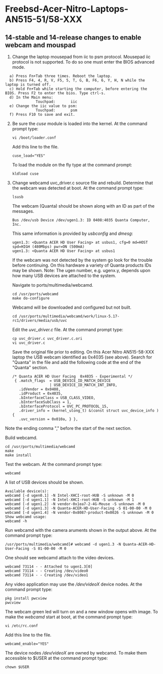 # Freebsd-Acer-Nitro-Laptops-AN515-51/58-XXX


## 14-stable and 14-release changes to enable webcam and mouspad

1) Change the laptop mousepad from iic to psm protocol. Mousepad iic protocol is not supported. To do so one must enter the BIOS advanced mode.
  ```
    a) Press Fn+Tab three times. Reboot the laptop.
    b) Press F4, 4, R, V, F5, 5, T, G, B, F6, 6, Y, H, N while the laptop is turned off.
    c) Hold Fn+Tab while starting the computer, before entering the BIOS. Press F2 to enter the bios. Type ctrl-s.
    d) In the Main menu:
   			    Touchpad:		iic
    e) Change the iic value to psm:
   			    Touchpad:		psm
    f) Press F10 to save and exit.
```

2) Be sure the _cuse_ module is loaded into the kernel. At the command prompt type:
   ```
   vi /boot/loader.conf
   ```
   Add this line to the file.
   ```
   cuse_load="YES"
   ```

   To load the module on the fly type at the command prompt:
   ```
   kldload cuse
   ```

4) Change webcamd uvc_driver.c source file and rebuild. Determine that the webcam was detected at boot. At the command prompt type:
   ```
   lsusb
   ```
   The webcam (Quanta) should be shown along with an ID as part of the messages.
   ```
   Bus /dev/usb Device /dev/ugen1.3: ID 0408:4035 Quanta Computer, Inc.
   ```
   This same information is provided by _usbconfig_ and _dmesg_:
   ```
   ugen1.3: <Quanta ACER HD User Facing> at usbus1, cfg=0 md=HOST spd=HIGH (480Mbps) pwr=ON (500mA)
   ugen1.3: <Quanta ACER HD User Facing> at usbus1
   ```
   
   If the webcam was not detected by the system go look for the trouble before continuing. On this hardware a variety of Quanta products IDs may be shown.
   Note: The ugen number, e.g. ugenx.y, depends upon how many USB devices are attached to the system.

   Navigate to ports/multimedia/webcamd.
   ```
   cd /usr/ports/webcamd
   make do-configure
   ```

   Webcamd will be downloaded and configured but not built.
   ```
   cd /usr/ports/multimedia/webcamd/work/linux-5.17-rc1/drivers/media/usb/uvc
   ```
   Edit the _uvc_driver.c_ file. At the command prompt type:
   ```
   cp uvc_driver.c uvc_driver.c.ori
   vi uvc_driver.c
   ```
   Save the original file prior to editing. On this Acer Nitro AN515-58-XXX laptop the USB webcam identified as 0x4035 (see above). Search for "Quanta" in the     file and add the following code at the end of the "Quanta" section.
   
       /* Quanta ACER HD User Facing  0x4035 - Experimental */
        { .match_flags  = USB_DEVICE_ID_MATCH_DEVICE
                        | USB_DEVICE_ID_MATCH_INT_INFO,
          .idVendor = 0x0408,
          .idProduct = 0x4035,
          .bInterfaceClass = USB_CLASS_VIDEO,
          .bInterfaceSubClass = 1,
          .bInterfaceProtocol = UVC_PC_PROTOCOL_15,
          .driver_info = (kernel_ulong_t) &(const struct uvc_device_info ) {
          .uvc_version = 0x010a, } },
  

  Note the ending comma "," before the start of the next section.

  Build webcamd. 
  ```
  cd /usr/ports/multimedia/webcamd
  make
  make install
  ```

Test the webcam. At the command prompt type:
```
webcamd
```

A list of USB devices should be shown.
```
Available device(s):
webcamd [-d ugen0.1] -N Intel-XHCI-root-HUB -S unknown -M 0
webcamd [-d ugen1.1] -N Intel-XHCI-root-HUB -S unknown -M 1
webcamd [-d ugen1.2] -N vendor-0x1ea7-2-4G-Mouse -S unknown -M 0
webcamd [-d ugen1.3] -N Quanta-ACER-HD-User-Facing -S 01-00-00 -M 0
webcamd [-d ugen1.4] -N vendor-0x8087-product-0x0026 -S unknown -M 0
Show webcamd usage:
webcamd -h
```

Run webcamd with the camera aruments shown in the output above. At the command prompt type:
```
/usr/ports/multimedia/webcamd]# webcamd -d ugen1.3 -N Quanta-ACER-HD-User-Facing -S 01-00-00 -M 0
```

One should see webcamd attach to the video devices.
```
webcamd 73114 - - Attached to ugen1.3[0]
webcamd 73114 - - Creating /dev/video0
webcamd 73114 - - Creating /dev/video1
```

Any video application may use the _/dev/videoX_ device nodes. At the command prompt type:
```
pkg install pwcview
pwcview
```

The webcam green led will turn on and a new window opens with image.
To make the _webcamd_ start at boot, at the command prompt type:
   ```
   vi /etc/rc.conf
   ```
   Add this line to the file.
   ```
   webcamd_enable="YES"
  ```

The device nodes _/dev/videoX_ are owned by webcamd. To make them accessible to $USER at the command prompt type:
```
chown $USER







   
   
   
